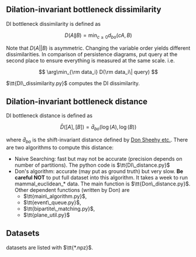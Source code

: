 ## Dilation-invariant bottleneck dissimilarity

DI bottleneck dissimilarity is defined as 

$$
D(A\|B) = \min_{c\ge 0}d_{bo}(cA,B)
$$

Note that $D(A||B)$ is asymmetric. Changing the variable order yields different dissimilarities. In comparison of persistence diagrams, put query at the second place to ensure everything is measured at the same scale. i.e.

$$
\arg\min_{\rm data_i} D(\rm data_i\| query)
$$

$\tt{DI\_dissimilarity.py}$ computes the DI dissimilarity.

## Dilation-invariant bottleneck distance

DI bottleneck distance is defined as 

$$
\bar{D}([A],[B]) = \bar{d}_{bo}(\log(A),\log(B))
$$

where $\bar{d}_{bo}$ is the shift-invariant distance defined by [Don Sheehy etc.](http://donsheehy.net/research/cavanna18computing.pdf). There are two algorithms to compute this distance:

- Naive Searching: fast but may not be accurate (precision depends on number of partitions). The python code is $\tt{DI\_distance.py}$
- Don's algorithm: accurate (may put as ground truth) but very slow. **Be careful NOT** to put full dataset into this algorithm. It takes a week to run mammal_euclidean_* data. The main function is $\tt{Don\_distance.py}$. Other dependent functions (written by Don) are 
  - $\tt{main\_algorithm.py}$,
  - $\tt{event\_queue.py}$,
  - $\tt{bipartite\_matching.py}$,
  - $\tt{plane_util.py}$

## Datasets

datasets are listed with $\tt{*.npz}$.
